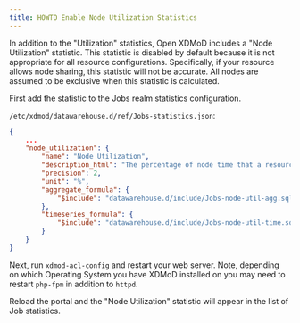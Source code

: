 ```yaml
---
title: HOWTO Enable Node Utilization Statistics
---
```


In addition to the "Utilization" statistics, Open XDMoD includes a "Node
Utilization" statistic.  This statistic is disabled by default because
it is not appropriate for all resource configurations.  Specifically, if
your resource allows node sharing, this statistic will not be accurate.
All nodes are assumed to be exclusive when this statistic is calculated.

First add the statistic to the Jobs realm statistics configuration.

`/etc/xdmod/datawarehouse.d/ref/Jobs-statistics.json`:

```json
{
    ...
    "node_utilization": {
        "name": "Node Utilization",
        "description_html": "The percentage of node time that a resource has been running jobs.<br/><i>Node Utilization:</i> The ratio of the total node hours consumed by jobs over a given time period divided by the maximum node hours that the system could deliver (based on the number of nodes present on the resources). This value does not take into account downtimes or outages. It is just calculated based on the number of nodes in the resource specifications.",
        "precision": 2,
        "unit": "%",
        "aggregate_formula": {
            "$include": "datawarehouse.d/include/Jobs-node-util-agg.sql"
        },
        "timeseries_formula": {
            "$include": "datawarehouse.d/include/Jobs-node-util-time.sql"
        }
    }
}
```

Next, run `xdmod-acl-config` and restart your web server. Note, depending on which Operating System you have XDMoD installed
on you may need to restart `php-fpm` in addition to `httpd`.

Reload the portal and the "Node Utilization" statistic will appear in the list
of Job statistics.
